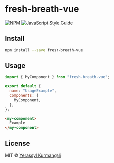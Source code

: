 # fresh-breath-vue

>

[![NPM](https://img.shields.io/npm/v/fresh-breath-vue.svg)](https://www.npmjs.com/package/fresh-breath-vue) [![JavaScript Style Guide](https://img.shields.io/badge/code_style-standard-brightgreen.svg)](https://standardjs.com)

## Install

```bash
npm install --save fresh-breath-vue
```

## Usage

```js
import { MyComponent } from "fresh-breath-vue";

export default {
  name: "UsageExample",
  components: {
    MyComponent,
  },
};
```

```html
<my-component>
  Example
</my-component>
```

## License

MIT © [Yerassyl Kurmangali](https://github.com/GhoulIsReal)
